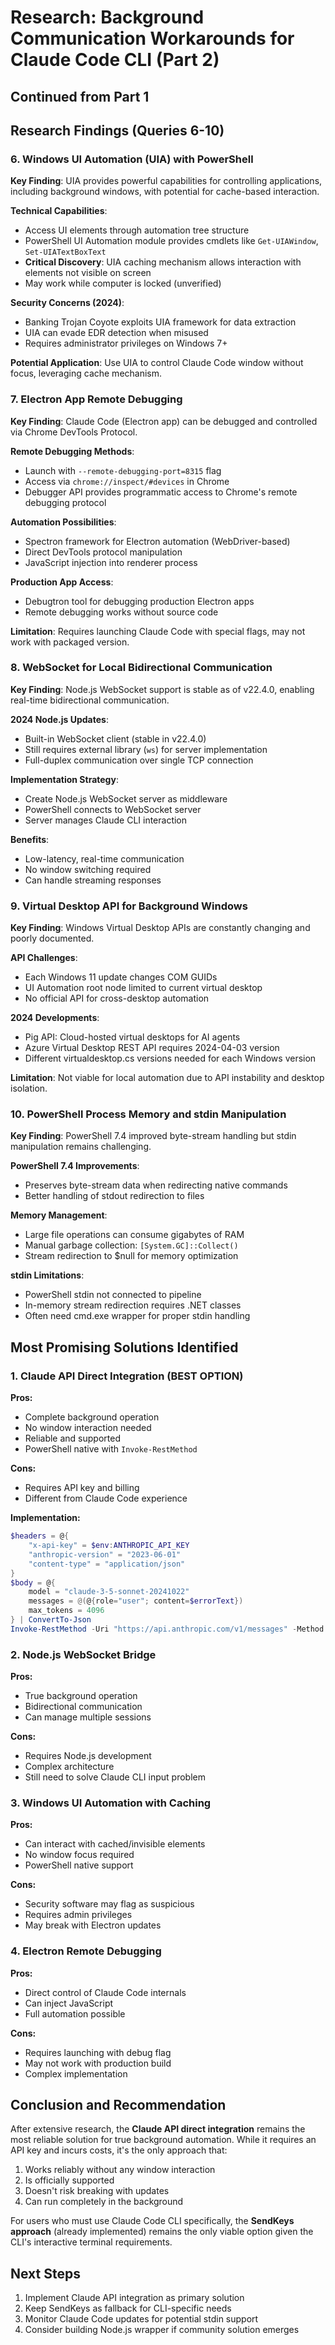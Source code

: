# Research: Background Communication Workarounds for Claude Code CLI (Part 2)
## Continued from Part 1

## Research Findings (Queries 6-10)

### 6. Windows UI Automation (UIA) with PowerShell
**Key Finding**: UIA provides powerful capabilities for controlling applications, including background windows, with potential for cache-based interaction.

**Technical Capabilities**:
- Access UI elements through automation tree structure
- PowerShell UI Automation module provides cmdlets like `Get-UIAWindow`, `Set-UIATextBoxText`
- **Critical Discovery**: UIA caching mechanism allows interaction with elements not visible on screen
- May work while computer is locked (unverified)

**Security Concerns (2024)**:
- Banking Trojan Coyote exploits UIA framework for data extraction
- UIA can evade EDR detection when misused
- Requires administrator privileges on Windows 7+

**Potential Application**: Use UIA to control Claude Code window without focus, leveraging cache mechanism.

### 7. Electron App Remote Debugging
**Key Finding**: Claude Code (Electron app) can be debugged and controlled via Chrome DevTools Protocol.

**Remote Debugging Methods**:
- Launch with `--remote-debugging-port=8315` flag
- Access via `chrome://inspect/#devices` in Chrome
- Debugger API provides programmatic access to Chrome's remote debugging protocol

**Automation Possibilities**:
- Spectron framework for Electron automation (WebDriver-based)
- Direct DevTools protocol manipulation
- JavaScript injection into renderer process

**Production App Access**:
- Debugtron tool for debugging production Electron apps
- Remote debugging works without source code

**Limitation**: Requires launching Claude Code with special flags, may not work with packaged version.

### 8. WebSocket for Local Bidirectional Communication
**Key Finding**: Node.js WebSocket support is stable as of v22.4.0, enabling real-time bidirectional communication.

**2024 Node.js Updates**:
- Built-in WebSocket client (stable in v22.4.0)
- Still requires external library (`ws`) for server implementation
- Full-duplex communication over single TCP connection

**Implementation Strategy**:
- Create Node.js WebSocket server as middleware
- PowerShell connects to WebSocket server
- Server manages Claude CLI interaction

**Benefits**:
- Low-latency, real-time communication
- No window switching required
- Can handle streaming responses

### 9. Virtual Desktop API for Background Windows
**Key Finding**: Windows Virtual Desktop APIs are constantly changing and poorly documented.

**API Challenges**:
- Each Windows 11 update changes COM GUIDs
- UI Automation root node limited to current virtual desktop
- No official API for cross-desktop automation

**2024 Developments**:
- Pig API: Cloud-hosted virtual desktops for AI agents
- Azure Virtual Desktop REST API requires 2024-04-03 version
- Different virtualdesktop.cs versions needed for each Windows version

**Limitation**: Not viable for local automation due to API instability and desktop isolation.

### 10. PowerShell Process Memory and stdin Manipulation
**Key Finding**: PowerShell 7.4 improved byte-stream handling but stdin manipulation remains challenging.

**PowerShell 7.4 Improvements**:
- Preserves byte-stream data when redirecting native commands
- Better handling of stdout redirection to files

**Memory Management**:
- Large file operations can consume gigabytes of RAM
- Manual garbage collection: `[System.GC]::Collect()`
- Stream redirection to $null for memory optimization

**stdin Limitations**:
- PowerShell stdin not connected to pipeline
- In-memory stream redirection requires .NET classes
- Often need cmd.exe wrapper for proper stdin handling

## Most Promising Solutions Identified

### 1. **Claude API Direct Integration** (BEST OPTION)
**Pros:**
- Complete background operation
- No window interaction needed
- Reliable and supported
- PowerShell native with `Invoke-RestMethod`

**Cons:**
- Requires API key and billing
- Different from Claude Code experience

**Implementation:**
```powershell
$headers = @{
    "x-api-key" = $env:ANTHROPIC_API_KEY
    "anthropic-version" = "2023-06-01"
    "content-type" = "application/json"
}
$body = @{
    model = "claude-3-5-sonnet-20241022"
    messages = @(@{role="user"; content=$errorText})
    max_tokens = 4096
} | ConvertTo-Json
Invoke-RestMethod -Uri "https://api.anthropic.com/v1/messages" -Method Post -Headers $headers -Body $body
```

### 2. **Node.js WebSocket Bridge**
**Pros:**
- True background operation
- Bidirectional communication
- Can manage multiple sessions

**Cons:**
- Requires Node.js development
- Complex architecture
- Still need to solve Claude CLI input problem

### 3. **Windows UI Automation with Caching**
**Pros:**
- Can interact with cached/invisible elements
- No window focus required
- PowerShell native support

**Cons:**
- Security software may flag as suspicious
- Requires admin privileges
- May break with Electron updates

### 4. **Electron Remote Debugging**
**Pros:**
- Direct control of Claude Code internals
- Can inject JavaScript
- Full automation possible

**Cons:**
- Requires launching with debug flag
- May not work with production build
- Complex implementation

## Conclusion and Recommendation

After extensive research, the **Claude API direct integration** remains the most reliable solution for true background automation. While it requires an API key and incurs costs, it's the only approach that:
1. Works reliably without any window interaction
2. Is officially supported
3. Doesn't risk breaking with updates
4. Can run completely in the background

For users who must use Claude Code CLI specifically, the **SendKeys approach** (already implemented) remains the only viable option given the CLI's interactive terminal requirements.

## Next Steps
1. Implement Claude API integration as primary solution
2. Keep SendKeys as fallback for CLI-specific needs
3. Monitor Claude Code updates for potential stdin support
4. Consider building Node.js wrapper if community solution emerges